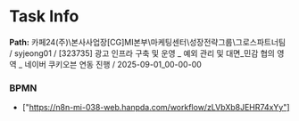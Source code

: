 # Task Info

**Path:** 카페24(주)\본사사업장\[CG]MI본부\마케팅센터\성장전략그룹\그로스파트너팀 / syjeong01 / [323735] 광고 인프라 구축 및 운영 _ 예외 관리 및 대면_민감 협의 영역 _ 네이버 쿠키오븐 연동 진행 / 2025-09-01_00-00-00

### BPMN
- ["https://n8n-mi-038-web.hanpda.com/workflow/zLVbXb8JEHR74xYy"]

